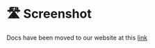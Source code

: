 # 🛣️ Screenshot

Docs have been moved to our website at this [link](https://tomatophp.com/en/open-source/filament-notes)
